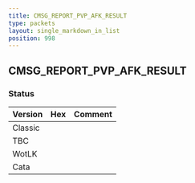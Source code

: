 ```yaml
---
title: CMSG_REPORT_PVP_AFK_RESULT
type: packets
layout: single_markdown_in_list
position: 998
---
```


## CMSG_REPORT_PVP_AFK_RESULT

### Status

Version | Hex | Comment
---------- | ---------- | ---------- 
Classic |  |  
TBC |  |  
WotLK |  |  
Cata |  |  
